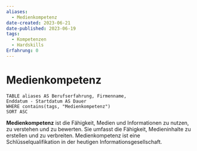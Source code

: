 ```yaml
---
aliases:
  - Medienkompetenz
date-created: 2023-06-21
date-published: 2023-06-19
tags:
  - Kompetenzen
  - Hardskills
Erfahrung: 0
---
```

# Medienkompetenz


```dataview
TABLE aliases AS Berufserfahrung, Firmenname,
Enddatum - Startdatum AS Dauer
WHERE contains(tags, "Medienkompetenz")
SORT ASC
```

**Medienkompetenz** ist die Fähigkeit, Medien und Informationen zu nutzen, zu verstehen und zu bewerten. Sie umfasst die Fähigkeit, Medieninhalte zu erstellen und zu verbreiten. Medienkompetenz ist eine Schlüsselqualifikation in der heutigen Informationsgesellschaft.

